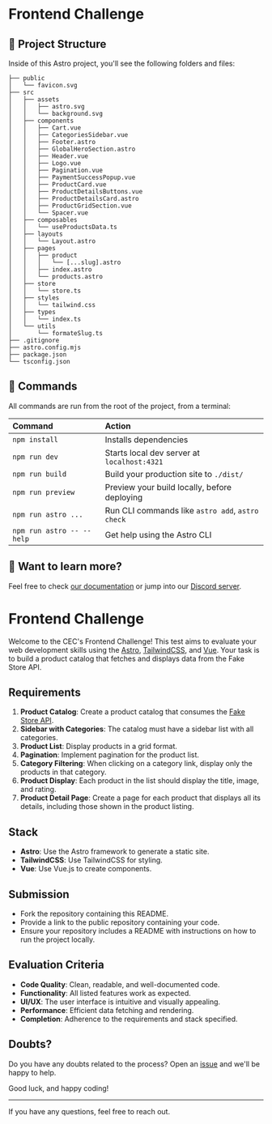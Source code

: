 # Frontend Challenge

## 🚀 Project Structure

Inside of this Astro project, you'll see the following folders and files:

```
├── public
│   └── favicon.svg
├── src
│   ├── assets
│   │   ├── astro.svg
│   │   └── background.svg
│   ├── components
│   │   ├── Cart.vue
│   │   ├── CategoriesSidebar.vue
│   │   ├── Footer.astro
│   │   ├── GlobalHeroSection.astro
│   │   ├── Header.vue
│   │   ├── Logo.vue
│   │   ├── Pagination.vue
│   │   ├── PaymentSuccessPopup.vue
│   │   ├── ProductCard.vue
│   │   ├── ProductDetailsButtons.vue
│   │   ├── ProductDetailsCard.astro
│   │   ├── ProductGridSection.vue
│   │   └── Spacer.vue
│   ├── composables
│   │   └── useProductsData.ts
│   ├── layouts
│   │   └── Layout.astro
│   ├── pages
│   │   ├── product
│   │   │   └── [...slug].astro
│   │   ├── index.astro
│   │   └── products.astro
│   ├── store
│   │   └── store.ts
│   ├── styles
│   │   └── tailwind.css
│   ├── types
│   │   └── index.ts
│   └── utils
│       └── formateSlug.ts
├── .gitignore
├── astro.config.mjs
├── package.json
└── tsconfig.json
```

## 🧞 Commands

All commands are run from the root of the project, from a terminal:

| Command                   | Action                                           |
| :------------------------ | :----------------------------------------------- |
| `npm install`             | Installs dependencies                            |
| `npm run dev`             | Starts local dev server at `localhost:4321`      |
| `npm run build`           | Build your production site to `./dist/`          |
| `npm run preview`         | Preview your build locally, before deploying     |
| `npm run astro ...`       | Run CLI commands like `astro add`, `astro check` |
| `npm run astro -- --help` | Get help using the Astro CLI                     |

## 👀 Want to learn more?

Feel free to check [our documentation](https://docs.astro.build) or jump into our [Discord server](https://astro.build/chat).

# Frontend Challenge

Welcome to the CEC's Frontend Challenge! This test aims to evaluate your web development skills using the [Astro](https://astro.build/), [TailwindCSS](https://tailwindcss.com/), and [Vue](https://vuejs.org/). Your task is to build a product catalog that fetches and displays data from the Fake Store API.

## Requirements

1. **Product Catalog**: Create a product catalog that consumes the [Fake Store API](https://fakestoreapi.com/).
2. **Sidebar with Categories**: The catalog must have a sidebar list with all categories.
3. **Product List**: Display products in a grid format.
4. **Pagination**: Implement pagination for the product list.
5. **Category Filtering**: When clicking on a category link, display only the products in that category.
6. **Product Display**: Each product in the list should display the title, image, and rating.
7. **Product Detail Page**: Create a page for each product that displays all its details, including those shown in the product listing.

## Stack

- **Astro**: Use the Astro framework to generate a static site.
- **TailwindCSS**: Use TailwindCSS for styling.
- **Vue**: Use Vue.js to create components.

## Submission

- Fork the repository containing this README.
- Provide a link to the public repository containing your code.
- Ensure your repository includes a README with instructions on how to run the project locally.

## Evaluation Criteria

- **Code Quality**: Clean, readable, and well-documented code.
- **Functionality**: All listed features work as expected.
- **UI/UX**: The user interface is intuitive and visually appealing.
- **Performance**: Efficient data fetching and rendering.
- **Completion**: Adherence to the requirements and stack specified.

## Doubts?

Do you have any doubts related to the process? Open an [issue](https://github.com/Cutting-Edge-Concepts/cec-frontend-challenge/issues) and we'll be happy to help.

Good luck, and happy coding!

---

If you have any questions, feel free to reach out.
